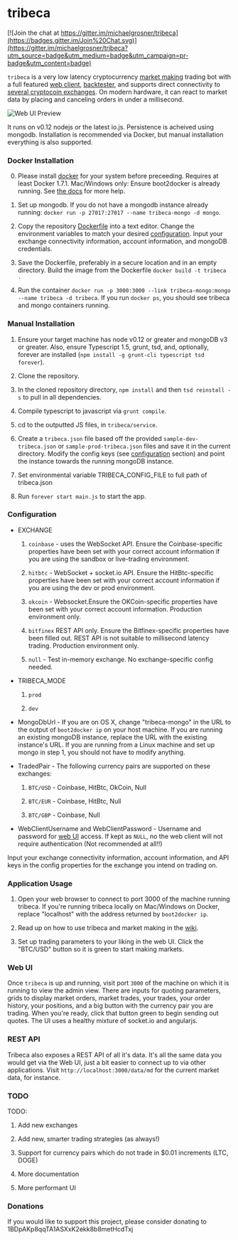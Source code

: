 # tribeca

[![Join the chat at https://gitter.im/michaelgrosner/tribeca](https://badges.gitter.im/Join%20Chat.svg)](https://gitter.im/michaelgrosner/tribeca?utm_source=badge&utm_medium=badge&utm_campaign=pr-badge&utm_content=badge)

`tribeca` is a very low latency cryptocurrency [market making](https://github.com/michaelgrosner/tribeca/wiki#what-is-market-making) trading bot with a full featured [web client](https://github.com/michaelgrosner/tribeca#web-ui), [backtester](https://github.com/michaelgrosner/tribeca/wiki#how-can-i-test-new-trading-strategies), and supports direct connectivity to [several cryptocoin exchanges](https://github.com/michaelgrosner/tribeca#configuration). On modern hardware, it can react to market data by placing and canceling orders in under a millisecond. 

![Web UI Preview](https://raw.githubusercontent.com/michaelgrosner/tribeca/master/docs/web_ui_preview.png)

It runs on v0.12 nodejs or the latest io.js. Persistence is acheived using mongodb. Installation is recommended via Docker, but manual installation everything is also supported.

### Docker Installation

0) Please install [docker](https://www.docker.com/) for your system before preceeding. Requires at least Docker 1.7.1. Mac/Windows only: Ensure boot2docker is already running. See [the docs](https://docs.docker.com/installation/mac/) for more help.

1) Set up mongodb. If you do not have a mongodb instance already running: `docker run -p 27017:27017 --name tribeca-mongo -d mongo`.

2) Copy the repository [Dockerfile](https://raw.githubusercontent.com/michaelgrosner/tribeca/master/Dockerfile) into a text editor. Change the environment variables to match your desired [configuration](https://github.com/michaelgrosner/tribeca#configuration). Input your exchange connectivity information, account information, and mongoDB credentials.

3) Save the Dockerfile, preferably in a secure location and in an empty directory. Build the image from the Dockerfile `docker build -t tribeca .`

4) Run the container `docker run -p 3000:3000 --link tribeca-mongo:mongo --name tribeca -d tribeca`. If you run `docker ps`, you should see tribeca and mongo containers running.

### Manual Installation

1) Ensure your target machine has node v0.12 or greater and mongoDB v3 or greater. Also, ensure Typescript 1.5, grunt, tsd, and, optionally, forever are installed (`npm install -g grunt-cli typescript tsd forever`).

2) Clone the repository.

3) In the cloned repository directory, `npm install` and then `tsd reinstall -s` to pull in all dependencies.

4) Compile typescript to javascript via `grunt compile`.

5) cd to the outputted JS files, in `tribeca/service`. 

6) Create a `tribeca.json` file based off the provided `sample-dev-tribeca.json` or `sample-prod-tribeca.json` files and save it in the current directory. Modify the config keys (see [configuration](https://github.com/michaelgrosner/tribeca#configuration) section) and point the instance towards the running mongoDB instance.

7) Set environmental variable TRIBECA_CONFIG_FILE to full path of tribeca.json

8) Run `forever start main.js` to start the app.

### Configuration

  * EXCHANGE
  
    1) `coinbase` - uses the WebSocket API. Ensure the Coinbase-specific properties have been set with your correct account information if you are using the sandbox or live-trading environment.
    
    2) `hitbtc` - WebSocket + socket.io API. Ensure the HitBtc-specific properties have been set with your correct account information if you are using the dev or prod environment.
    
    3) `okcoin` - Websocket.Ensure the OKCoin-specific properties have been set with your correct account information. Production environment only.
    
    4) `bitfinex` REST API only. Ensure the Bitfinex-specific properties have been filled out. REST API is not suitable to millisecond latency trading. Production environment only.
    
    5) `null` - Test in-memory exchange. No exchange-specific config needed.
    
  * TRIBECA_MODE
  
    1) `prod`
    
    2) `dev`
    
  * MongoDbUrl - If you are on OS X, change "tribeca-mongo" in the URL to the output of `boot2docker ip` on your host machine. If you are running an existing mongoDB instance, replace the URL with the existing instance's URL. If you are running from a Linux machine and set up mongo in step 1, you should not have to modify anything.
  
  * TradedPair - The following currency pairs are supported on these exchanges:
  
    1) `BTC/USD` - Coinbase, HitBtc, OkCoin, Null
    
    2) `BTC/EUR` - Coinbase, HitBtc, Null
    
    3) `BTC/GBP` - Coinbase, Null
    
  * WebClientUsername and WebClientPassword - Username and password for [web UI](https://github.com/michaelgrosner/tribeca#web-ui) access. If kept as `NULL`, no the web client will not require authentication (Not recommended at all!!)

Input your exchange connectivity information, account information, and API keys in the config properties for the exchange you intend on trading on.

### Application Usage

1) Open your web browser to connect to port 3000 of the machine running tribeca. If you're running tribeca locally on Mac/Windows on Docker, replace "localhost" with the address returned by `boot2docker ip`.

2) Read up on how to use tribeca and market making in the [wiki](https://github.com/michaelgrosner/tribeca/wiki).

3) Set up trading parameters to your liking in the web UI. Click the "BTC/USD" button so it is green to start making markets.

### Web UI

Once `tribeca` is up and running, visit port `3000` of the machine on which it is running to view the admin view. There are inputs for quoting parameters, grids to display market orders, market trades, your trades, your order history, your positions, and a big button with the currency pair you are trading. When you're ready, click that button green to begin sending out quotes. The UI uses a healthy mixture of socket.io and angularjs.

### REST API

Tribeca also exposes a REST API of all it's data. It's all the same data you would get via the Web UI, just a bit easier to connect up to via other applications. Visit `http://localhost:3000/data/md` for the current market data, for instance.

### TODO

TODO:

1) Add new exchanges

2) Add new, smarter trading strategies (as always!)

3) Support for currency pairs which do not trade in $0.01 increments (LTC, DOGE)

4) More documentation

5) More performant UI

### Donations

If you would like to support this project, please consider donating to 1BDpAKp8qqTA1ASXxK2ekk8b8metHcdTxj
